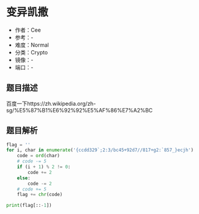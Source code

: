 # 变异凯撒

- 作者：Cee
- 参考：-
- 难度：Normal
- 分类：Crypto
- 镜像：-
- 端口：-

## 题目描述

百度一下https://zh.wikipedia.org/zh-sg/%E5%87%B1%E6%92%92%E5%AF%86%E7%A2%BC

## 题目解析

```python
flag = ''
for i, char in enumerate('{ccdd329`;2:3/bc45+92d7//817+g2:`857_}ecjh'):
    code = ord(char)
    # code -= 5
    if (i + 1) % 2 != 0:
        code += 2
    else:
        code -= 2
    # code += 5
    flag += chr(code)

print(flag[::-1])
```
